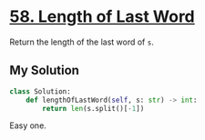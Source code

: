 # [58. Length of Last Word](https://leetcode.com/problems/length-of-last-word/?envType=daily-question&envId=2024-04-01)

Return the length of the last word of `s`.

## My Solution

```python
class Solution:
    def lengthOfLastWord(self, s: str) -> int:
        return len(s.split()[-1])
```

Easy one.
